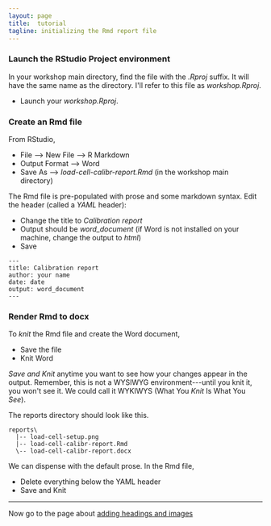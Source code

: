 ```yaml
---
layout: page
title:  tutorial
tagline: initializing the Rmd report file
---
```


### Launch the RStudio Project environment 

In your workshop main directory, find the file with the *.Rproj* suffix. It will have the same name as the directory. I'll refer to this file as  *workshop.Rproj*. 

- Launch your *workshop.Rproj*.  

### Create an Rmd file 

From RStudio,  

- File --> New File --> R Markdown 
- Output Format --> Word 
- Save As --> _load-cell-calibr-report.Rmd_ (in the workshop main directory)

The Rmd file is pre-populated with prose and some markdown syntax. Edit the header (called a *YAML* header): 

- Change the title to _Calibration report_
- Output should be *word_document* (if Word is not installed on your machine, change the output to _html_) 
- Save

```
---
title: Calibration report
author: your name
date: date
output: word_document
---
```

### Render Rmd to docx 

To *knit* the Rmd file and create the Word document, 

- Save the file 
- Knit Word

*Save and Knit* anytime you want to see how your changes appear in the output. Remember, this is not a WYSIWYG environment---until you knit it, you won't see it. We could call it WYKIWYS (What You *Knit* Is What You *See*). 

The reports directory should look like this. 

```
reports\
  |-- load-cell-setup.png
  |-- load-cell-calibr-report.Rmd 
  \-- load-cell-calibr-report.docx
```

We can dispense with the default prose. In the Rmd file, 

- Delete everything below the YAML header 
- Save and Knit 





--- 
Now go to the page about [adding headings and images](headings-and-images.html) 

